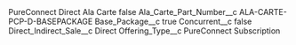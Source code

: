 <?xml version="1.0" encoding="UTF-8"?>
<CustomMetadata xmlns="http://soap.sforce.com/2006/04/metadata" xmlns:xsi="http://www.w3.org/2001/XMLSchema-instance" xmlns:xsd="http://www.w3.org/2001/XMLSchema">
    <label>PureConnect Direct Ala Carte</label>
    <protected>false</protected>
    <values>
        <field>Ala_Carte_Part_Number__c</field>
        <value xsi:type="xsd:string">ALA-CARTE-PCP-D-BASEPACKAGE</value>
    </values>
    <values>
        <field>Base_Package__c</field>
        <value xsi:type="xsd:boolean">true</value>
    </values>
    <values>
        <field>Concurrent__c</field>
        <value xsi:type="xsd:boolean">false</value>
    </values>
    <values>
        <field>Direct_Indirect_Sale__c</field>
        <value xsi:type="xsd:string">Direct</value>
    </values>
    <values>
        <field>Offering_Type__c</field>
        <value xsi:type="xsd:string">PureConnect Subscription</value>
    </values>
</CustomMetadata>
